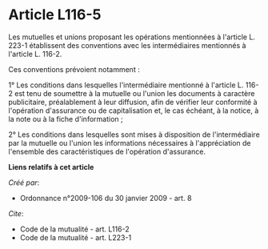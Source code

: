 # Article L116-5

Les mutuelles et unions proposant les opérations mentionnées à l'article L. 223-1 établissent des conventions avec les
intermédiaires mentionnés à l'article L. 116-2. 

Ces conventions prévoient notamment : 

1° Les conditions dans lesquelles l'intermédiaire mentionné à l'article L. 116-2 est tenu de soumettre à la mutuelle ou
l'union les documents à caractère publicitaire, préalablement à leur diffusion, afin de vérifier leur conformité à
l'opération d'assurance ou de capitalisation et, le cas échéant, à la notice, à la note ou à la fiche d'information ; 

2° Les conditions dans lesquelles sont mises à disposition de l'intermédiaire par la mutuelle ou l'union les informations
nécessaires à l'appréciation de l'ensemble des caractéristiques de l'opération d'assurance.

**Liens relatifs à cet article**

_Créé par_:

  - Ordonnance n°2009-106 du 30 janvier 2009 - art. 8

_Cite_:

  - Code de la mutualité - art. L116-2
  - Code de la mutualité - art. L223-1
